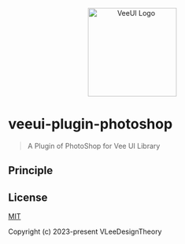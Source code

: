 <p align="center">
  <a href="https://github.com/vleedesigntheory/veeui-plugin-photoshop" title="VeeUI Photoshop 插件"><img alt="VeeUI Logo" src="https://vleedesigntheory.github.io/design/vi/veevi20200808/veedesign.png" width="180"></a>
</p>

# veeui-plugin-photoshop

> A Plugin of PhotoShop for Vee UI Library

## Principle

## License

[MIT](http://opensource.org/licenses/MIT)

Copyright (c) 2023-present VLeeDesignTheory
